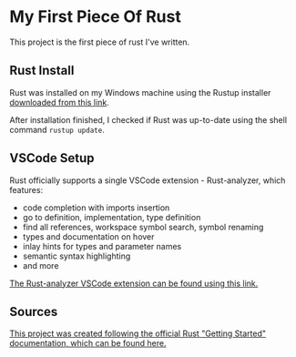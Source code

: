 # My First Piece Of Rust

This project is the first piece of rust I've written.

## Rust Install

Rust was installed on my Windows machine using the Rustup installer [downloaded
from this
link](https://static.rust-lang.org/rustup/dist/x86_64-pc-windows-msvc/rustup-init.exe).

After installation finished, I checked if Rust was up-to-date using the shell
command `rustup update`.

## VSCode Setup

Rust officially supports a single VSCode extension - Rust-analyzer, which features:

- code completion with imports insertion
- go to definition, implementation, type definition
- find all references, workspace symbol search, symbol renaming
- types and documentation on hover
- inlay hints for types and parameter names
- semantic syntax highlighting
- and more

[The Rust-analyzer VSCode extension can be found using this
link.](https://marketplace.visualstudio.com/items?itemName=rust-lang.rust-analyzer)

## Sources

[This project was created following the official Rust "Getting Started"
documentation, which can be found
here.](https://www.rust-lang.org/learn/get-started)
